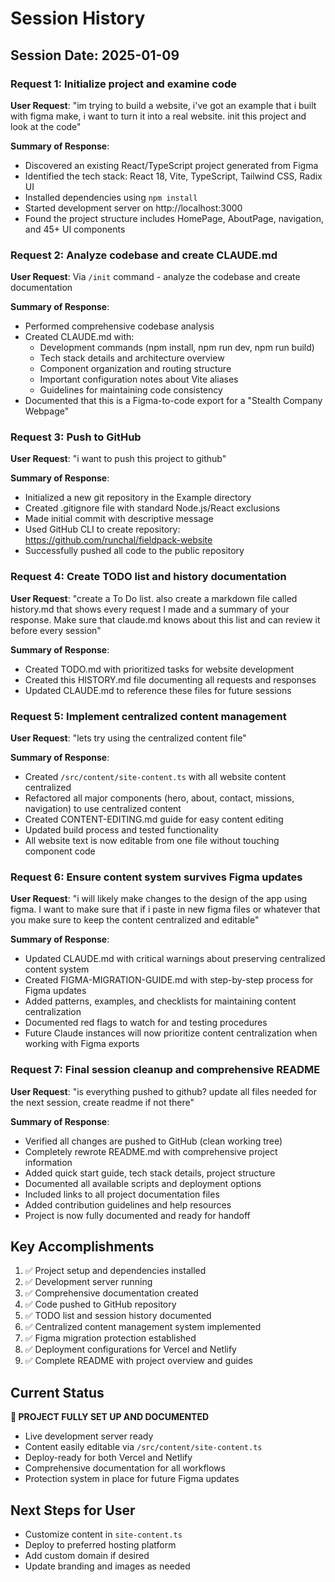 # Session History

## Session Date: 2025-01-09

### Request 1: Initialize project and examine code
**User Request**: "im trying to build a website, i've got an example that i built with figma make, i want to turn it into a real website. init this project and look at the code"

**Summary of Response**:
- Discovered an existing React/TypeScript project generated from Figma
- Identified the tech stack: React 18, Vite, TypeScript, Tailwind CSS, Radix UI
- Installed dependencies using `npm install`
- Started development server on http://localhost:3000
- Found the project structure includes HomePage, AboutPage, navigation, and 45+ UI components

### Request 2: Analyze codebase and create CLAUDE.md
**User Request**: Via `/init` command - analyze the codebase and create documentation

**Summary of Response**:
- Performed comprehensive codebase analysis
- Created CLAUDE.md with:
  - Development commands (npm install, npm run dev, npm run build)
  - Tech stack details and architecture overview
  - Component organization and routing structure
  - Important configuration notes about Vite aliases
  - Guidelines for maintaining code consistency
- Documented that this is a Figma-to-code export for a "Stealth Company Webpage"

### Request 3: Push to GitHub
**User Request**: "i want to push this project to github"

**Summary of Response**:
- Initialized a new git repository in the Example directory
- Created .gitignore file with standard Node.js/React exclusions
- Made initial commit with descriptive message
- Used GitHub CLI to create repository: https://github.com/runchal/fieldpack-website
- Successfully pushed all code to the public repository

### Request 4: Create TODO list and history documentation
**User Request**: "create a To Do list. also create a markdown file called history.md that shows every request I made and a summary of your response. Make sure that claude.md knows about this list and can review it before every session"

**Summary of Response**:
- Created TODO.md with prioritized tasks for website development
- Created this HISTORY.md file documenting all requests and responses
- Updated CLAUDE.md to reference these files for future sessions

### Request 5: Implement centralized content management
**User Request**: "lets try using the centralized content file"

**Summary of Response**:
- Created `/src/content/site-content.ts` with all website content centralized
- Refactored all major components (hero, about, contact, missions, navigation) to use centralized content
- Created CONTENT-EDITING.md guide for easy content editing
- Updated build process and tested functionality
- All website text is now editable from one file without touching component code

### Request 6: Ensure content system survives Figma updates  
**User Request**: "i will likely make changes to the design of the app using figma. I want to make sure that if i paste in new figma files or whatever that you make sure to keep the content centralized and editable"

**Summary of Response**:
- Updated CLAUDE.md with critical warnings about preserving centralized content system
- Created FIGMA-MIGRATION-GUIDE.md with step-by-step process for Figma updates
- Added patterns, examples, and checklists for maintaining content centralization
- Documented red flags to watch for and testing procedures
- Future Claude instances will now prioritize content centralization when working with Figma exports

### Request 7: Final session cleanup and comprehensive README
**User Request**: "is everything pushed to github? update all files needed for the next session, create readme if not there"

**Summary of Response**:
- Verified all changes are pushed to GitHub (clean working tree)
- Completely rewrote README.md with comprehensive project information
- Added quick start guide, tech stack details, project structure
- Documented all available scripts and deployment options
- Included links to all project documentation files
- Added contribution guidelines and help resources
- Project is now fully documented and ready for handoff

## Key Accomplishments
1. ✅ Project setup and dependencies installed
2. ✅ Development server running  
3. ✅ Comprehensive documentation created
4. ✅ Code pushed to GitHub repository
5. ✅ TODO list and session history documented
6. ✅ Centralized content management system implemented
7. ✅ Figma migration protection established
8. ✅ Deployment configurations for Vercel and Netlify
9. ✅ Complete README with project overview and guides

## Current Status
**🎉 PROJECT FULLY SET UP AND DOCUMENTED**
- Live development server ready
- Content easily editable via `/src/content/site-content.ts`
- Deploy-ready for both Vercel and Netlify
- Comprehensive documentation for all workflows
- Protection system in place for future Figma updates

## Next Steps for User
- Customize content in `site-content.ts` 
- Deploy to preferred hosting platform
- Add custom domain if desired
- Update branding and images as needed